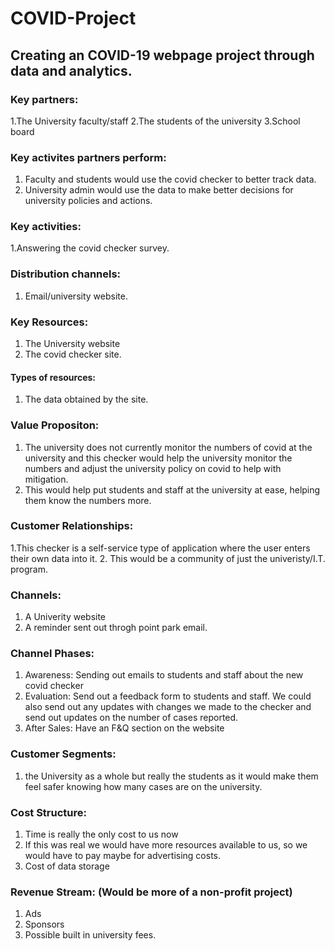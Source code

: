 # COVID-Project

## Creating an COVID-19 webpage project through data and analytics.

### Key partners:
1.The University faculty/staff
2.The students of the university
3.School board

### Key activites partners perform:
1. Faculty and students would use the covid checker to better track data.
2. University admin would use the data to make better decisions for university policies and actions.

### Key activities:
1.Answering the covid checker survey.

### Distribution channels:
1. Email/university website.

### Key Resources:
1. The University website
2. The covid checker site.

#### Types of resources:
1. The data obtained by the site.

### Value Propositon:
1. The university does not currently monitor the numbers of covid at the university and this checker would help the university monitor the numbers and adjust
the university policy on covid to help with mitigation.
2. This would help put students and staff at the university at ease, helping them know the numbers more.

### Customer Relationships:
1.This checker is a self-service type of application where the user enters their own data into it.
2. This would be a community of just the univeristy/I.T. program.

### Channels:
1. A Univerity website
2. A reminder sent out throgh point park email.

### Channel Phases: 
1. Awareness: Sending out emails to students and staff about the new covid checker
2. Evaluation: Send out a feedback form to students and staff. We could also send out any updates with changes we made to the checker and send out updates
  on the number of cases reported.
3. After Sales: Have an F&Q section on the website

### Customer Segments:
1. the University as a whole but really the students as it would make them feel safer knowing how many cases are on the university.

### Cost Structure:
1. Time is really the only cost to us now
2. If this was real we would have more resources available to us, so we would have to pay maybe for advertising costs.
3. Cost of data storage

### Revenue Stream: (Would be more of a non-profit project)
1. Ads
2. Sponsors
3. Possible built in university fees.
